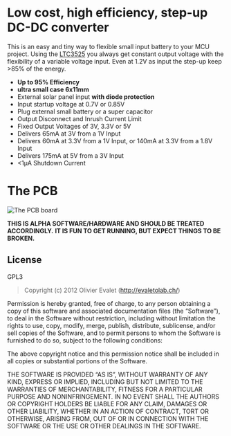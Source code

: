 # Low cost, high efficiency, step-up DC-DC converter  
This is an easy and tiny way to flexible small input battery to your MCU project.
Using the [LTC3525](http://www.linear.com/product/LTC3525) you always get constant output voltage with the flexibility of a variable voltage input. Even at 1.2V as input the step-up keep >85% of the energy.

* **Up to 95% Efficiency**
* **ultra small case 6x11mm**
* External solar panel input **with diode protection**
* Input startup voltage at 0.7V or 0.85V
* Plug external small battery or a super capacitor
* Output Disconnect and Inrush Current Limit
* Fixed Output Voltages of 3V, 3.3V or 5V
* Delivers 65mA at 3V from a 1V Input
* Delivers 60mA at 3.3V from a 1V Input, or 140mA at 3.3V from a 1.8V Input
* Delivers 175mA at 5V from a 3V Input
* <1μA Shutdown Current

<!-- ![efficiency](http://cds.linear.com/image/6470.png) -->

# The PCB
![The PCB board](https://raw.github.com/evaletolab/evaletolab-tiny-dcdc/master/docs/pcb.png "v0.0")


**THIS IS ALPHA SOFTWARE/HARDWARE AND SHOULD BE TREATED ACCORDINGLY.**
**IT IS FUN TO GET RUNNING, BUT EXPECT THINGS TO BE BROKEN.**
 
## License
GPL3
> Copyright (c) 2012 Olivier Evalet (http://evaletolab.ch/)

Permission is hereby granted, free of charge, to any person obtaining a copy
of this software and associated documentation files (the “Software”), to deal
in the Software without restriction, including without limitation the rights
to use, copy, modify, merge, publish, distribute, sublicense, and/or sell
copies of the Software, and to permit persons to whom the Software is
furnished to do so, subject to the following conditions:

The above copyright notice and this permission notice shall be included in
all copies or substantial portions of the Software.

THE SOFTWARE IS PROVIDED “AS IS”, WITHOUT WARRANTY OF ANY KIND, EXPRESS OR
IMPLIED, INCLUDING BUT NOT LIMITED TO THE WARRANTIES OF MERCHANTABILITY,
FITNESS FOR A PARTICULAR PURPOSE AND NONINFRINGEMENT. IN NO EVENT SHALL THE
AUTHORS OR COPYRIGHT HOLDERS BE LIABLE FOR ANY CLAIM, DAMAGES OR OTHER
LIABILITY, WHETHER IN AN ACTION OF CONTRACT, TORT OR OTHERWISE, ARISING FROM,
OUT OF OR IN CONNECTION WITH THE SOFTWARE OR THE USE OR OTHER DEALINGS IN
THE SOFTWARE.

